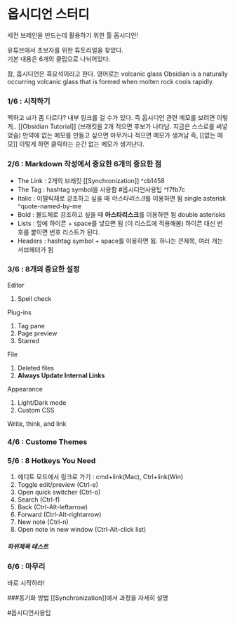 # 옵시디언 스터디

세컨 브레인을 만드는데 활용하기 위한 툴 옵시디언!

유튜브에서 초보자를 위한 튜토리얼을 찾았다.  
기본 내용은 6개의 클립으로 나뉘어있다.

참, 옵시디언은 흑요석이라고 한다.  영어로는 volcanic glass
Obsidian is a naturally occurring volcanic glass that is formed when molten rock cools rapidly.


### 1/6 : 시작하기
맥하고 ui가 좀 다르다?
내부 링크를 걸 수가 있다.  즉 옵시디언 관련 메모를 보려면 이렇게..  [[Obsidian Tutorial]]  (브래킷을 2개 적으면 후보가 나타남. 지금은 스스로를 써넣었슴)
만약에 없는 메모를 만들고 싶으면 아무거나 적으면 메모가 생겨남
즉, [[없는 메모]] 이렇게 하면 클릭하는 순간 없는 메모가 생겨난다.

### 2/6 : Markdown 작성에서 중요한 6개의 중요한 점
- The Link : 2개의 브래킷 [[Synchronization]]  ^cb1458
- The Tag :  hashtag symbol을 사용함 #옵시디언사용팁   ^f7fb7c
- Italic : 이탤릭체로 강조하고 싶을 때 *아스타리스크*를 이용하면 됨 single asterisk ^quote-named-by-me
- Bold :  볼드체로 강조하고 싶을 때 **아스타리스크**를 이용하면 됨 double asterisks
- Lists :  앞에 하이픈 + space를 넣으면 됨 (이 리스트에 적용해봄)  하이픈 대신 번호를 붙이면 번호 리스트가 된다.
- Headers : hashtag symbol + space를 이용하면 됨. 하나는 큰제목, 여러 개는 서브헤더가 됨

### 3/6 : 8개의 중요한 설정
Editor  
1. Spell check

Plug-ins
1. Tag pane
2. Page preview
3. Starred

File
1. Deleted files
2. **Always Update Internal Links**

Appearance
1. Light/Dark mode
2. Custom CSS

Write, think, and link

### 4/6 : Custome Themes

### 5/6 : 8 Hotkeys You Need
1. 에디트 모드에서 링크로 가기 : cmd+link(Mac), Ctrl+link(Win)
2. Toggle edit/preview (Ctrl-e)
3. Open quick switcher (Ctrl-o)
4. Search (Ctrl-f)
5. Back (Ctrl-Alt-leftarrow)
6. Forward (Ctrl-Alt-rightarrow)
7. New note (Ctrl-n)
8. Open note in new window (Ctrl-Alt-click list)
##### 하위제목 테스트


### 6/6 : 마무리
바로 시작하라!

###동기화 방법
[[Synchronization]]에서 과정을 자세히 설명



#옵시디언사용팁